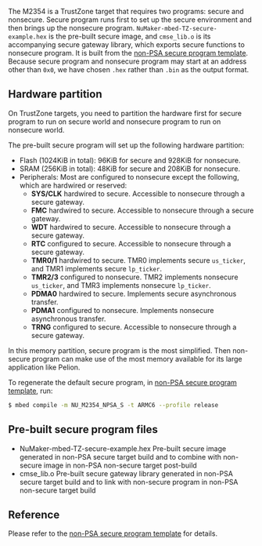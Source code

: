 The M2354 is a TrustZone target that requires two programs: secure and nonsecure.
Secure program runs first to set up the secure environment and then brings up the nonsecure program. `NuMaker-mbed-TZ-secure-example.hex` is the pre-built secure image, and `cmse_lib.o` is its accompanying secure gateway library, which exports secure functions to nonsecure program.
It is built from the [non-PSA secure program template](https://github.com/OpenNuvoton/NuMaker-mbed-TZ-secure-example). Because secure program and nonsecure program may start at an address other than `0x0`, we have chosen `.hex` rather than `.bin` as the output format.

## Hardware partition

On TrustZone targets, you need to partition the hardware first for secure program to run on secure world and nonsecure program to run on nonsecure world.

The pre-built secure program will set up the following hardware partition:

- Flash (1024KiB in total): 96KiB for secure and 928KiB for nonsecure.
- SRAM (256KiB in total): 48KiB for secure and 208KiB for nonsecure.
- Peripherals: Most are configured to nonsecure except the following, which are hardwired or reserved:
    - **SYS/CLK** hardwired to secure. Accessible to nonsecure through a secure gateway.
    - **FMC** hardwired to secure. Accessible to nonsecure through a secure gateway.
    - **WDT** hardwired to secure. Accessible to nonsecure through a secure gateway.
    - **RTC** configured to secure. Accessible to nonsecure through a secure gateway.
    - **TMR0/1** hardwired to secure. TMR0 implements secure `us_ticker`, and TMR1 implements secure `lp_ticker`.
    - **TMR2/3** configured to nonsecure. TMR2 implements nonsecure `us_ticker`, and TMR3 implements nonsecure `lp_ticker`.
    - **PDMA0** hardwired to secure. Implements secure asynchronous transfer.
    - **PDMA1** configured to nonsecure. Implements nonsecure asynchronous transfer.
    - **TRNG** configured to secure. Accessible to nonsecure through a secure gateway.

In this memory partition, secure program is the most simplified.
Then non-secure program can make use of the most memory available for its large application like Pelion.

To regenerate the default secure program, in [non-PSA secure program template](https://github.com/OpenNuvoton/NuMaker-mbed-TZ-secure-example), run:

```sh
$ mbed compile -m NU_M2354_NPSA_S -t ARMC6 --profile release
```

## Pre-built secure program files

-   NuMaker-mbed-TZ-secure-example.hex
    Pre-built secure image generated in non-PSA secure target build and to combine with non-secure image in non-PSA non-secure target post-build
-   cmse_lib.o
    Pre-built secure gateway library generated in non-PSA secure target build and to link with non-secure program in non-PSA non-secure target build

## Reference

Please refer to the [non-PSA secure program template](https://github.com/OpenNuvoton/NuMaker-mbed-TZ-secure-example) for details.
